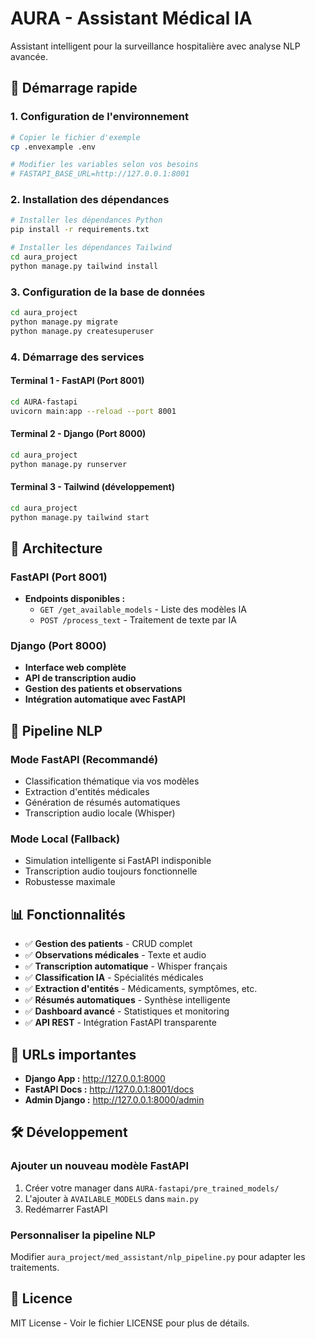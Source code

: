 # AURA - Assistant Médical IA

Assistant intelligent pour la surveillance hospitalière avec analyse NLP avancée.

## 🚀 Démarrage rapide

### 1. Configuration de l'environnement

```bash
# Copier le fichier d'exemple
cp .envexample .env

# Modifier les variables selon vos besoins
# FASTAPI_BASE_URL=http://127.0.0.1:8001
```

### 2. Installation des dépendances

```bash
# Installer les dépendances Python
pip install -r requirements.txt

# Installer les dépendances Tailwind
cd aura_project
python manage.py tailwind install
```

### 3. Configuration de la base de données

```bash
cd aura_project
python manage.py migrate
python manage.py createsuperuser
```

### 4. Démarrage des services

#### Terminal 1 - FastAPI (Port 8001)
```bash
cd AURA-fastapi
uvicorn main:app --reload --port 8001
```

#### Terminal 2 - Django (Port 8000)
```bash
cd aura_project
python manage.py runserver
```

#### Terminal 3 - Tailwind (développement)
```bash
cd aura_project
python manage.py tailwind start
```

## 🔧 Architecture

### FastAPI (Port 8001)
- **Endpoints disponibles :**
  - `GET /get_available_models` - Liste des modèles IA
  - `POST /process_text` - Traitement de texte par IA

### Django (Port 8000)
- **Interface web complète**
- **API de transcription audio**
- **Gestion des patients et observations**
- **Intégration automatique avec FastAPI**

## 🧠 Pipeline NLP

### Mode FastAPI (Recommandé)
- Classification thématique via vos modèles
- Extraction d'entités médicales
- Génération de résumés automatiques
- Transcription audio locale (Whisper)

### Mode Local (Fallback)
- Simulation intelligente si FastAPI indisponible
- Transcription audio toujours fonctionnelle
- Robustesse maximale

## 📊 Fonctionnalités

- ✅ **Gestion des patients** - CRUD complet
- ✅ **Observations médicales** - Texte et audio
- ✅ **Transcription automatique** - Whisper français
- ✅ **Classification IA** - Spécialités médicales
- ✅ **Extraction d'entités** - Médicaments, symptômes, etc.
- ✅ **Résumés automatiques** - Synthèse intelligente
- ✅ **Dashboard avancé** - Statistiques et monitoring
- ✅ **API REST** - Intégration FastAPI transparente

## 🔗 URLs importantes

- **Django App :** http://127.0.0.1:8000
- **FastAPI Docs :** http://127.0.0.1:8001/docs
- **Admin Django :** http://127.0.0.1:8000/admin

## 🛠️ Développement

### Ajouter un nouveau modèle FastAPI

1. Créer votre manager dans `AURA-fastapi/pre_trained_models/`
2. L'ajouter à `AVAILABLE_MODELS` dans `main.py`
3. Redémarrer FastAPI

### Personnaliser la pipeline NLP

Modifier `aura_project/med_assistant/nlp_pipeline.py` pour adapter les traitements.

## 📝 Licence

MIT License - Voir le fichier LICENSE pour plus de détails.